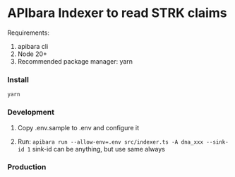 # APIbara Indexer to read STRK claims

Requirements:
1. apibara cli
2. Node 20+
3. Recommended package manager: yarn

### Install
`yarn`

### Development
1. Copy .env.sample to .env and configure it

2. Run: `apibara run --allow-env=.env src/indexer.ts -A dna_xxx --sink-id 1`
sink-id can be anything, but use same always

### Production
